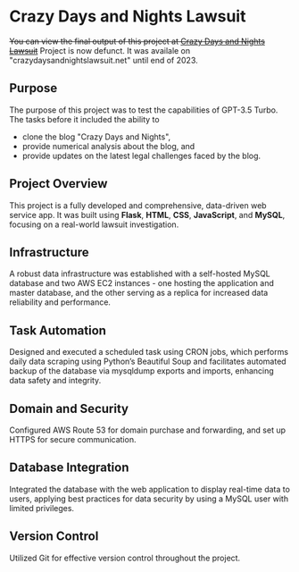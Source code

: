 # Crazy Days and Nights Lawsuit

~~You can view the final output of this project at [Crazy Days and Nights Lawsuit](https://www.crazydaysandnightslawsuit.net)~~
Project is now defunct. It was availale on "crazydaysandnightslawsuit.net" until end of 2023.

## Purpose

The purpose of this project was to test the capabilities of GPT-3.5 Turbo. The tasks before it included the ability to
- clone the blog "Crazy Days and Nights",
- provide numerical analysis about the blog, and
- provide updates on the latest legal challenges faced by the blog.

## Project Overview

This project is a fully developed and comprehensive, data-driven web service app. It was built using **Flask**, **HTML**, **CSS**, **JavaScript**, and **MySQL**, focusing on a real-world lawsuit investigation. 

## Infrastructure 

A robust data infrastructure was established with a self-hosted MySQL database and two AWS EC2 instances - one hosting the application and master database, and the other serving as a replica for increased data reliability and performance.

## Task Automation

Designed and executed a scheduled task using CRON jobs, which performs daily data scraping using Python’s Beautiful Soup and facilitates automated backup of the database via mysqldump exports and imports, enhancing data safety and integrity.

## Domain and Security

Configured AWS Route 53 for domain purchase and forwarding, and set up HTTPS for secure communication. 

## Database Integration

Integrated the database with the web application to display real-time data to users, applying best practices for data security by using a MySQL user with limited privileges. 

## Version Control

Utilized Git for effective version control throughout the project.
